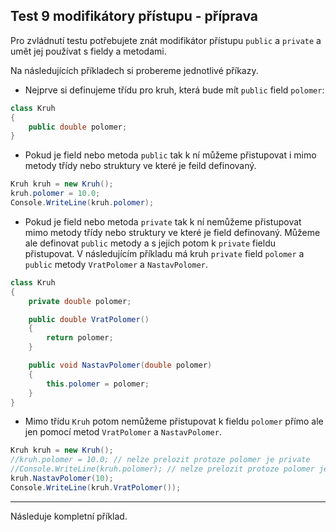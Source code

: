 Test 9 modifikátory přístupu - příprava
---
Pro zvládnutí testu potřebujete znát modifikátor přístupu `public` a `private` a umět jej používat s fieldy a metodami. 

Na následujících příkladech si probereme jednotlivé příkazy. 

* Nejprve si definujeme třídu pro kruh, která bude mít `public` field `polomer`:
```cs 
class Kruh
{
    public double polomer;
}
```
* Pokud je field nebo metoda `public` tak k ní můžeme přistupovat i mimo metody třídy nebo struktury ve které je feild definovaný.
```cs 
Kruh kruh = new Kruh();
kruh.polomer = 10.0;
Console.WriteLine(kruh.polomer);
```
* Pokud je field nebo metoda `private` tak k ní nemůžeme přistupovat mimo metody třídy nebo struktury ve které je field definovaný. Můžeme ale definovat `public` metody a s jejich potom k `private` fieldu přistupovat. V následujícím příkladu má kruh `private` field `polomer` a `public` metody `VratPolomer` a `NastavPolomer`.
```cs 
class Kruh
{
    private double polomer;

    public double VratPolomer()
    {
        return polomer;
    }

    public void NastavPolomer(double polomer)
    {
        this.polomer = polomer;
    }
}
```
* Mimo třídu `Kruh` potom nemůžeme přistupovat k fieldu `polomer` přímo ale jen pomocí metod `VratPolomer` a `NastavPolomer`.
```cs 
Kruh kruh = new Kruh();
//kruh.polomer = 10.0; // nelze prelozit protoze polomer je private
//Console.WriteLine(kruh.polomer); // nelze prelozit protoze polomer je private
kruh.NastavPolomer(10);
Console.WriteLine(kruh.VratPolomer()); 
```

---
Následuje kompletní příklad.